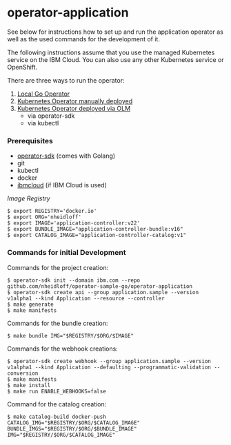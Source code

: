 # operator-application

See below for instructions how to set up and run the application operator as well as the used commands for the development of it.

The following instructions assume that you use the managed Kubernetes service on the IBM Cloud. You can also use any other Kubernetes service or OpenShift.

There are three ways to run the operator:

1) [Local Go Operator](SetupLocal.md) 
2) [Kubernetes Operator manually deployed](SetupManualDeployment.md)
3) [Kubernetes Operator deployed via OLM](SetupDeploymentViaOLM.md)
    * via operator-sdk
    * via kubectl

### Prerequisites

* [operator-sdk](https://sdk.operatorframework.io/docs/installation/) (comes with Golang)
* git
* kubectl
* docker
* [ibmcloud](https://cloud.ibm.com/docs/cli?topic=cli-install-ibmcloud-cli) (if IBM Cloud is used)

*Image Registry*

```
$ export REGISTRY='docker.io'
$ export ORG='nheidloff'
$ export IMAGE='application-controller:v22'
$ export BUNDLE_IMAGE="application-controller-bundle:v16"
$ export CATALOG_IMAGE="application-controller-catalog:v1"
```

### Commands for initial Development

Commands for the project creation:

```
$ operator-sdk init --domain ibm.com --repo github.com/nheidloff/operator-sample-go/operator-application
$ operator-sdk create api --group application.sample --version v1alpha1 --kind Application --resource --controller
$ make generate
$ make manifests
```

Commands for the bundle creation:

```
$ make bundle IMG="$REGISTRY/$ORG/$IMAGE"
```

Commands for the webhook creations:

```
$ operator-sdk create webhook --group application.sample --version v1alpha1 --kind Application --defaulting --programmatic-validation --conversion
$ make manifests
$ make install
$ make run ENABLE_WEBHOOKS=false
```

Command for the catalog creation:

```
$ make catalog-build docker-push CATALOG_IMG="$REGISTRY/$ORG/$CATALOG_IMAGE" BUNDLE_IMGS="$REGISTRY/$ORG/$BUNDLE_IMAGE" IMG="$REGISTRY/$ORG/$CATALOG_IMAGE"
```